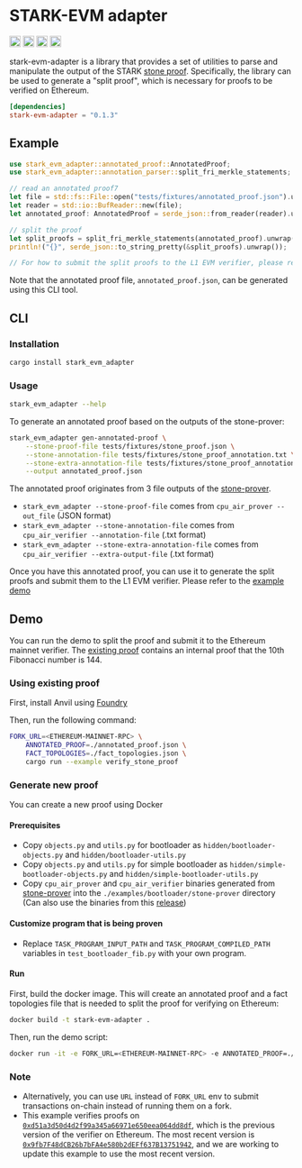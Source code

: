 # STARK-EVM adapter

[<img alt="github" src="https://img.shields.io/badge/github-zksecurity/stark_evm_adapter-8da0cb?style=for-the-badge&labelColor=555555&logo=github" height="20">](https://github.com/zksecurity/stark-evm-adapter)
[<img alt="crates.io" src="https://img.shields.io/crates/v/stark-evm-adapter.svg?style=for-the-badge&color=fc8d62&logo=rust" height="20">](https://crates.io/crates/stark-evm-adapter)
[<img alt="docs.rs" src="https://img.shields.io/badge/docs.rs-stark_evm_adapter-66c2a5?style=for-the-badge&labelColor=555555&logo=docs.rs" height="20">](https://docs.rs/stark-evm-adapter)
[<img alt="build status" src="https://img.shields.io/github/actions/workflow/status/zksecurity/stark-evm-adapter/rust.yml?branch=main&style=for-the-badge" height="20">](https://github.com/zksecurity/stark-evm-adapter/actions?query=branch%main)

stark-evm-adapter is a library that provides a set of utilities to parse and manipulate the output of the STARK [stone proof](https://github.com/starkware-libs/stone-prover).
Specifically, the library can be used to generate a "split proof", which is necessary for proofs to be verified on Ethereum.

```toml
[dependencies]
stark-evm-adapter = "0.1.3"
```

## Example

```rust
use stark_evm_adapter::annotated_proof::AnnotatedProof;
use stark_evm_adapter::annotation_parser::split_fri_merkle_statements;

// read an annotated proof7
let file = std::fs::File::open("tests/fixtures/annotated_proof.json").unwrap();
let reader = std::io::BufReader::new(file);
let annotated_proof: AnnotatedProof = serde_json::from_reader(reader).unwrap();

// split the proof
let split_proofs = split_fri_merkle_statements(annotated_proof).unwrap();
println!("{}", serde_json::to_string_pretty(&split_proofs).unwrap());

// For how to submit the split proofs to the L1 EVM verifier, please refer to the demo: https://github.com/zksecurity/stark-evm-adapter/blob/8af44a0aa61c89e36a08261320f234709e99ed71/examples/verify_stone_proof.rs#L18
```

Note that the annotated proof file, `annotated_proof.json`, can be generated using this CLI tool.

## CLI

### Installation

```bash
cargo install stark_evm_adapter
```

### Usage

```bash
stark_evm_adapter --help
```

To generate an annotated proof based on the outputs of the stone-prover:

```bash
stark_evm_adapter gen-annotated-proof \
    --stone-proof-file tests/fixtures/stone_proof.json \
    --stone-annotation-file tests/fixtures/stone_proof_annotation.txt \
    --stone-extra-annotation-file tests/fixtures/stone_proof_annotation_extra.txt \
    --output annotated_proof.json
```

The annotated proof originates from 3 file outputs of the [stone-prover](https://github.com/starkware-libs/stone-prover/tree/00b274b55c82077184be4c0758f7bed18950eaba#creating-and-verifying-a-proof-of-a-cairozero-program).

* `stark_evm_adapter --stone-proof-file` comes from `cpu_air_prover --out_file` (JSON format)
* `stark_evm_adapter --stone-annotation-file` comes from `cpu_air_verifier --annotation-file` (.txt format)
* `stark_evm_adapter --stone-extra-annotation-file` comes from `cpu_air_verifier --extra-output-file` (.txt format)

Once you have this annotated proof, you can use it to generate the split proofs and submit them to the L1 EVM verifier. Please refer to the [example demo](https://github.com/zksecurity/stark-evm-adapter/blob/8af44a0aa61c89e36a08261320f234709e99ed71/examples/verify_stone_proof.rs#L18)

## Demo

You can run the demo to split the proof and submit it to the Ethereum mainnet verifier. The [existing proof](./examples/bootloader/fib_annotated_proof.json) contains an internal proof that the 10th Fibonacci number is 144.

### Using existing proof

First, install Anvil using [Foundry](https://book.getfoundry.sh/getting-started/installation)

Then, run the following command:

```bash
FORK_URL=<ETHEREUM-MAINNET-RPC> \
    ANNOTATED_PROOF=./annotated_proof.json \
    FACT_TOPOLOGIES=./fact_topologies.json \
    cargo run --example verify_stone_proof
```

### Generate new proof

You can create a new proof using Docker

#### Prerequisites

- Copy `objects.py` and `utils.py` for bootloader as `hidden/bootloader-objects.py` and `hidden/bootloader-utils.py`
- Copy `objects.py` and `utils.py` for simple bootloader as `hidden/simple-bootloader-objects.py` and `hidden/simple-bootloader-utils.py`
- Copy `cpu_air_prover` and `cpu_air_verifier` binaries generated from [stone-prover](https://github.com/starkware-libs/stone-prover) into the `./examples/bootloader/stone-prover` directory (Can also use the binaries from this [release](https://github.com/zksecurity/stark-evm-adapter/releases/tag/v0.1.0-alpha))

#### Customize program that is being proven

- Replace `TASK_PROGRAM_INPUT_PATH` and `TASK_PROGRAM_COMPILED_PATH` variables in `test_bootloader_fib.py` with your own program.

#### Run

First, build the docker image. This will create an annotated proof and a fact topologies file that is needed to split the proof for verifying on Ethereum:

```bash
docker build -t stark-evm-adapter .
```

Then, run the demo script:

```bash
docker run -it -e FORK_URL=<ETHEREUM-MAINNET-RPC> -e ANNOTATED_PROOF=./examples/bootloader/gen/annotated_proof.json -e FACT_TOPOLOGIES=./examples/bootloader/gen/fact_topologies.json stark-evm-adapter
```

### Note

- Alternatively, you can use `URL` instead of `FORK_URL` env to submit transactions on-chain instead of running them on a fork.
- This example verifies proofs on [`0xd51a3d50d4d2f99a345a66971e650eea064dd8df`](https://etherscan.io/address/0xd51a3d50d4d2f99a345a66971e650eea064dd8df), which is the previous version of the verifier on Ethereum. The most recent version is [`0x9fb7F48dCB26b7bFA4e580b2dEFf637B13751942`](https://etherscan.io/address/0x9fb7F48dCB26b7bFA4e580b2dEFf637B13751942), and we are working to update this example to use the most recent version.
